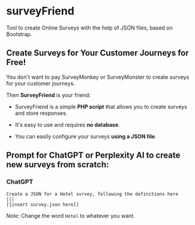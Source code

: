 # surveyFriend
Tool to create Online Surveys with the help of JSON files, based on Bootstrap.

## Create Surveys for Your Customer Journeys for Free!

You don't want to pay SurveyMonkey or SurveyMonster to create surveys for your customer journeys.

Then **SurveyFriend** is your friend:

- SurveyFriend is a simple **PHP script** that allows you to create surveys and store responses.

- It's easy to use and requires **no database**.

- You can easily configure your surveys **using a JSON file**.

## Prompt for ChatGPT or Perplexity AI to create new surveys from scratch:

  ### ChatGPT
  
  ```
  Create a JSON for a Hotel survey, following the definitions here
  |||
  [[insert survey.json here]]
  ```

  *Note*: Change the word `Hotel` to whatever you want.

